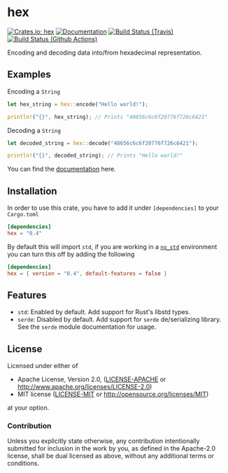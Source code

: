 hex
===
[![Crates.io: hex](https://img.shields.io/crates/v/hex.svg)](https://crates.io/crates/hex)
[![Documentation](https://docs.rs/hex/badge.svg)](https://docs.rs/hex)
[![Build Status (Travis)](https://travis-ci.org/KokaKiwi/rust-hex.svg?branch=master)](https://travis-ci.org/KokaKiwi/rust-hex)
[![Build Status (Github Actions)](https://github.com/KokaKiwi/rust-hex/workflows/Test%20hex/badge.svg?master)](https://github.com/KokaKiwi/rust-hex/actions)

Encoding and decoding data into/from hexadecimal representation.

## Examples

Encoding a `String`
```rust
let hex_string = hex::encode("Hello world!");

println!("{}", hex_string); // Prints "48656c6c6f20776f726c6421"
```

Decoding a `String`
```rust
let decoded_string = hex::decode("48656c6c6f20776f726c6421");

println!("{}", decoded_string); // Prints "Hello world!"
```

You can find the [documentation](https://docs.rs/hex) here.

## Installation

In order to use this crate, you have to add it under `[dependencies]` to your `Cargo.toml`
```toml
[dependencies]
hex = "0.4"
```

By default this will import `std`, if you are working in a
[`no_std`](https://rust-embedded.github.io/book/intro/no-std.html)
environment you can turn this off by adding the following

```toml
[dependencies]
hex = { version = "0.4", default-features = false }
```

## Features

- `std`:
    Enabled by default. Add support for Rust's libstd types.
- `serde`:
    Disabled by default. Add support for `serde` de/serializing library.
    See the `serde` module documentation for usage.

## License

Licensed under either of

 * Apache License, Version 2.0, ([LICENSE-APACHE](LICENSE-APACHE) or http://www.apache.org/licenses/LICENSE-2.0)
 * MIT license ([LICENSE-MIT](LICENSE-MIT) or http://opensource.org/licenses/MIT)

at your option.

### Contribution

Unless you explicitly state otherwise, any contribution intentionally
submitted for inclusion in the work by you, as defined in the Apache-2.0
license, shall be dual licensed as above, without any additional terms or
conditions.
